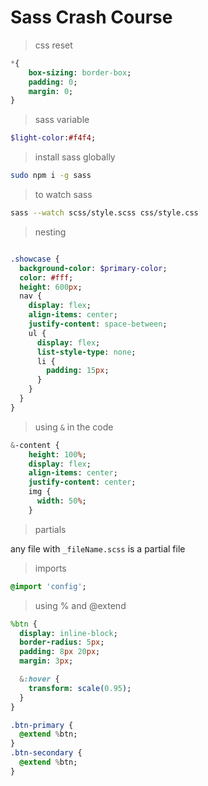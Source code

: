# Sass Crash Course

> css reset

```sass
*{
    box-sizing: border-box;
    padding: 0;
    margin: 0;
}
```

> sass variable

```sass
$light-color:#f4f4;
```

> install sass globally

```bash
sudo npm i -g sass
```

> to watch sass

```bash
sass --watch scss/style.scss css/style.css
```

> nesting

```sass

.showcase {
  background-color: $primary-color;
  color: #fff;
  height: 600px;
  nav {
    display: flex;
    align-items: center;
    justify-content: space-between;
    ul {
      display: flex;
      list-style-type: none;
      li {
        padding: 15px;
      }
    }
  }
}

```

> using `&` in the code

```sass
&-content {
    height: 100%;
    display: flex;
    align-items: center;
    justify-content: center;
    img {
      width: 50%;
    }
```

> partials

any file with `_fileName.scss` is a partial file

> imports

```sass
@import 'config';
```

> using % and @extend

```sass
%btn {
  display: inline-block;
  border-radius: 5px;
  padding: 8px 20px;
  margin: 3px;

  &:hover {
    transform: scale(0.95);
  }
}

.btn-primary {
  @extend %btn;
}
.btn-secondary {
  @extend %btn;
}
```
